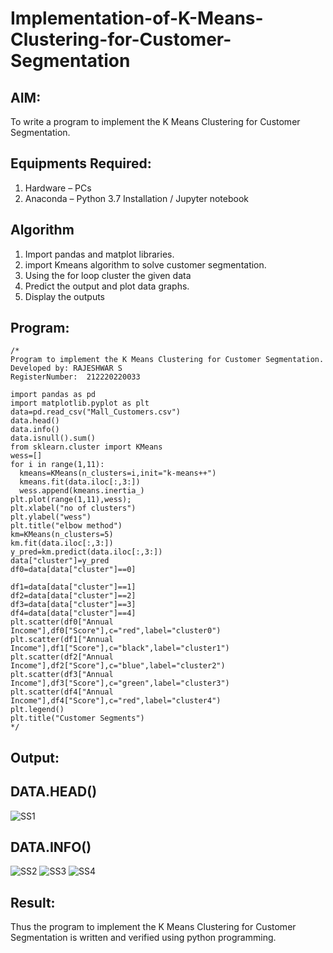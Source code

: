 # Implementation-of-K-Means-Clustering-for-Customer-Segmentation

## AIM:
To write a program to implement the K Means Clustering for Customer Segmentation.

## Equipments Required:
1. Hardware – PCs
2. Anaconda – Python 3.7 Installation / Jupyter notebook

## Algorithm
1. Import pandas and matplot libraries.
2. import Kmeans algorithm to solve customer segmentation.
3. Using the for loop cluster the given data
4. Predict the output and plot data graphs.
5. Display the outputs
 

## Program:
```
/*
Program to implement the K Means Clustering for Customer Segmentation.
Developed by: RAJESHWAR S
RegisterNumber:  212220220033

import pandas as pd
import matplotlib.pyplot as plt
data=pd.read_csv("Mall_Customers.csv")
data.head()
data.info()
data.isnull().sum()
from sklearn.cluster import KMeans
wess=[]
for i in range(1,11):
  kmeans=KMeans(n_clusters=i,init="k-means++")
  kmeans.fit(data.iloc[:,3:])
  wess.append(kmeans.inertia_)
plt.plot(range(1,11),wess);
plt.xlabel("no of clusters")
plt.ylabel("wess")
plt.title("elbow method")
km=KMeans(n_clusters=5)
km.fit(data.iloc[:,3:])
y_pred=km.predict(data.iloc[:,3:])
data["cluster"]=y_pred
df0=data[data["cluster"]==0]

df1=data[data["cluster"]==1]
df2=data[data["cluster"]==2]
df3=data[data["cluster"]==3]
df4=data[data["cluster"]==4]
plt.scatter(df0["Annual Income"],df0["Score"],c="red",label="cluster0")
plt.scatter(df1["Annual Income"],df1["Score"],c="black",label="cluster1")
plt.scatter(df2["Annual Income"],df2["Score"],c="blue",label="cluster2")
plt.scatter(df3["Annual Income"],df3["Score"],c="green",label="cluster3")
plt.scatter(df4["Annual Income"],df4["Score"],c="red",label="cluster4")
plt.legend()
plt.title("Customer Segments")
*/
```

## Output:
## DATA.HEAD()
![SS1](https://user-images.githubusercontent.com/115924983/200126693-cdaff686-9ba5-47d8-9474-a182ca67e2e9.png)

## DATA.INFO()
![SS2](https://user-images.githubusercontent.com/115924983/200126742-7b580cac-48d5-4115-b1ef-88843d489326.png)
![SS3](https://user-images.githubusercontent.com/115924983/200126761-263c50f2-2603-4265-9a3d-b186d2ddff5b.png)
![SS4](https://user-images.githubusercontent.com/115924983/200126788-5802213d-68fc-485b-8df3-0ee917a8c691.png)


## Result:
Thus the program to implement the K Means Clustering for Customer Segmentation is written and verified using python programming.
